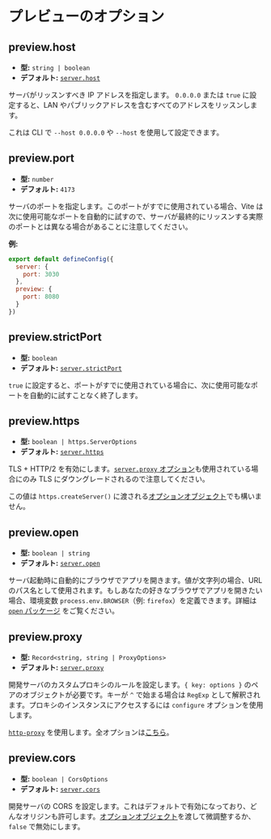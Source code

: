 # プレビューのオプション

## preview.host

- **型:** `string | boolean`
- **デフォルト:** [`server.host`](#server_host)

サーバがリッスンすべき IP アドレスを指定します。
`0.0.0.0` または `true` に設定すると、LAN やパブリックアドレスを含むすべてのアドレスをリッスンします。

これは CLI で `--host 0.0.0.0` や `--host` を使用して設定できます。

## preview.port

- **型:** `number`
- **デフォルト:** `4173`

サーバのポートを指定します。このポートがすでに使用されている場合、Vite は次に使用可能なポートを自動的に試すので、サーバが最終的にリッスンする実際のポートとは異なる場合があることに注意してください。

**例:**

```js
export default defineConfig({
  server: {
    port: 3030
  },
  preview: {
    port: 8080
  }
})
```

## preview.strictPort

- **型:** `boolean`
- **デフォルト:** [`server.strictPort`](#server_strictport)

`true` に設定すると、ポートがすでに使用されている場合に、次に使用可能なポートを自動的に試すことなく終了します。

## preview.https

- **型:** `boolean | https.ServerOptions`
- **デフォルト:** [`server.https`](#server_https)

TLS + HTTP/2 を有効にします。[`server.proxy` オプション](#server-proxy)も使用されている場合にのみ TLS にダウングレードされるので注意してください。

この値は `https.createServer()` に渡される[オプションオブジェクト](https://nodejs.org/api/https.html#https_https_createserver_options_requestlistener)でも構いません。

## preview.open

- **型:** `boolean | string`
- **デフォルト:** [`server.open`](#server_open)

サーバ起動時に自動的にブラウザでアプリを開きます。値が文字列の場合、URL のパス名として使用されます。もしあなたの好きなブラウザでアプリを開きたい場合、環境変数 `process.env.BROWSER`（例: `firefox`）を定義できます。詳細は [`open` パッケージ](https://github.com/sindresorhus/open#app) をご覧ください。

## preview.proxy

- **型:** `Record<string, string | ProxyOptions>`
- **デフォルト:** [`server.proxy`](#server_proxy)

開発サーバのカスタムプロキシのルールを設定します。`{ key: options }` のペアのオブジェクトが必要です。キーが `^` で始まる場合は `RegExp` として解釈されます。プロキシのインスタンスにアクセスするには `configure` オプションを使用します。

[`http-proxy`](https://github.com/http-party/node-http-proxy) を使用します。全オプションは[こちら](https://github.com/http-party/node-http-proxy#options)。

## preview.cors

- **型:** `boolean | CorsOptions`
- **デフォルト:** [`server.cors`](#server_proxy)

開発サーバの CORS を設定します。これはデフォルトで有効になっており、どんなオリジンも許可します。[オプションオブジェクト](https://github.com/expressjs/cors)を渡して微調整するか、`false` で無効にします。
